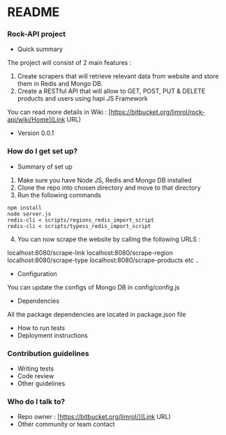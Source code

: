 # README #

### Rock-API project ###

* Quick summary

The project will consist of 2 main features :
1. Create scrapers that will retrieve relevant data from website and store them in Redis and Mongo DB.
2. Create a RESTful API that will allow to GET, POST, PUT & DELETE products and users using hapi JS Framework

You can read more details in Wiki : [https://bitbucket.org/limrol/rock-api/wiki/Home](Link URL)

* Version 0.0.1

### How do I get set up? ###

* Summary of set up

1. Make sure you have Node JS, Redis and Mongo DB installed
2. Clone the repo into chosen directory and move to that directory
3. Run the following commands 

```
npm install
node server.js 
redis-cli < scripts/regions_redis_import_script 
redis-cli < scripts/typess_redis_import_script 
```
4. You can now scrape the website by calling the following URLS :

localhost:8080/scrape-link
localhost:8080/scrape-region
localhost:8080/scrape-type 
localhost:8080/scrape-products
etc .. 

* Configuration

You can update the configs of Mongo DB in config/config.js

* Dependencies

All the package dependencies are located in package.json file

* How to run tests
* Deployment instructions

### Contribution guidelines ###

* Writing tests
* Code review
* Other guidelines

### Who do I talk to? ###

* Repo owner : [https://bitbucket.org/limrol/](Link URL)
* Other community or team contact